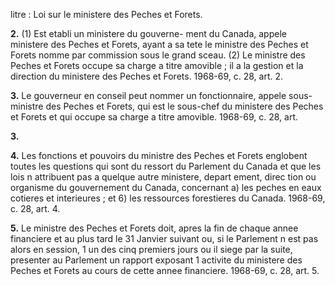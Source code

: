 litre : Loi sur le ministere des Peches et Forets.

**2.** (1) Est etabli un ministere du gouverne-
ment du Canada, appele ministere des Peches
et Forets, ayant a sa tete le ministre des
Peches et Forets nomme par commission sous
le grand sceau.
(2) Le ministre des Peches et Forets occupe
sa charge a titre amovible ; il a la gestion et
la direction du ministere des Peches et Forets.
1968-69, c. 28, art. 2.

**3.** Le gouverneur en conseil peut nommer
un fonctionnaire, appele sous-ministre des
Peches et Forets, qui est le sous-chef du
ministere des Peches et Forets et qui occupe
sa charge a titre amovible. 1968-69, c. 28, art.

**3.**

**4.** Les fonctions et pouvoirs du ministre
des Peches et Forets englobent toutes les
questions qui sont du ressort du Parlement du
Canada et que les lois n attribuent pas a
quelque autre ministere, depart ement, direc
tion ou organisme du gouvernement du
Canada, concernant
a) les peches en eaux cotieres et interieures ;
et
6) les ressources forestieres du Canada.
1968-69, c. 28, art. 4.

**5.** Le ministre des Peches et Forets doit,
apres la fin de chaque annee financiere et au
plus tard le 31 Janvier suivant ou, si le
Parlement n est pas alors en session, 1 un des
cinq premiers jours ou il siege par la suite,
presenter au Parlement un rapport exposant
1 activite du ministere des Peches et Forets au
cours de cette annee financiere. 1968-69, c. 28,
art. 5.
